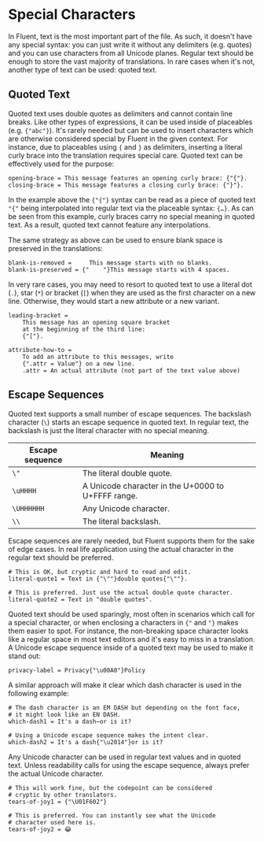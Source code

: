 # Special Characters

In Fluent, text is the most important part of the file. As such, it doesn't
have any special syntax: you can just write it without any delimiters (e.g.
quotes) and you can use characters from all Unicode planes. Regular text
should be enough to store the vast majority of translations. In rare cases
when it's not, another type of text can be used: quoted text.

## Quoted Text

Quoted text uses double quotes as delimiters and cannot contain line breaks.
Like other types of expressions, it can be used inside of placeables (e.g.
`{"abc"}`). It's rarely needed but can be used to insert characters which are
otherwise considered special by Fluent in the given context. For instance,
due to placeables using `{` and `}` as delimiters, inserting a literal curly
brace into the translation requires special care. Quoted text can be
effectively used for the purpose:

```
opening-brace = This message features an opening curly brace: {"{"}.
closing-brace = This message features a closing curly brace: {"}"}.
```

In the example above the `{"{"}` syntax can be read as a piece of quoted text
`"{"` being interpolated into regular text via the placeable syntax: `{…}`.
As can be seen from this example, curly braces carry no special meaning in
quoted text. As a result, quoted text cannot feature any interpolations.

The same strategy as above can be used to ensure blank space is preserved in
the translations:

```
blank-is-removed =     This message starts with no blanks.
blank-is-preserved = {"    "}This message starts with 4 spaces.
```

In very rare cases, you may need to resort to quoted text to use a literal
dot (`.`), star (`*`) or bracket (`[`) when they are used as the first
character on a new line. Otherwise, they would start a new attribute or a new
variant.

```
leading-bracket =
    This message has an opening square bracket
    at the beginning of the third line:
    {"["}.
```

```
attribute-how-to =
    To add an attribute to this messages, write
    {".attr = Value"} on a new line.
    .attr = An actual attribute (not part of the text value above)
```

## Escape Sequences

Quoted text supports a small number of escape sequences. The backslash
character (`\`) starts an escape sequence in quoted text. In regular text,
the backslash is just the literal character with no special meaning.

| Escape sequence | Meaning |
|-----------------|---------|
| `\"` | The literal double quote. |
| `\uHHHH` | A Unicode character in the U+0000 to U+FFFF range. |
| `\UHHHHHH` | Any Unicode character. |
| `\\` | The literal backslash. |

Escape sequences are rarely needed, but Fluent supports them for the sake of
edge cases. In real life application using the actual character in the
regular text should be preferred.

```
# This is OK, but cryptic and hard to read and edit.
literal-quote1 = Text in {"\""}double quotes{"\""}.

# This is preferred. Just use the actual double quote character.
literal-quote2 = Text in "double quotes".
```

Quoted text should be used sparingly, most often in scenarios which call for
a special character, or when enclosing a characters in `{"` and `"}` makes
them easier to spot. For instance, the non-breaking space character looks
like a regular space in most text editors and it's easy to miss in a
translation. A Unicode escape sequence inside of a quoted text may be used
to make it stand out:

```
privacy-label = Privacy{"\u00A0"}Policy
```

A similar approach will make it clear which dash character is used in the
following example:

```
# The dash character is an EM DASH but depending on the font face,
# it might look like an EN DASH.
which-dash1 = It's a dash—or is it?

# Using a Unicode escape sequence makes the intent clear.
which-dash2 = It's a dash{"\u2014"}or is it?
```

Any Unicode character can be used in regular text values and in quoted text.
Unless readability calls for using the escape sequence, always prefer the
actual Unicode character.

```
# This will work fine, but the codepoint can be considered
# cryptic by other translators.
tears-of-joy1 = {"\U01F602"}

# This is preferred. You can instantly see what the Unicode
# character used here is.
tears-of-joy2 = 😂
```
